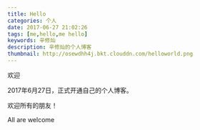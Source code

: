 ```yaml
---
title: Hello
categories: 个人
date: 2017-06-27 21:02:26
tags: [me,hello,me hello] 
keywords: 辛修灿
description: 辛修灿的个人博客
thumbnail: http://osewdhh4j.bkt.clouddn.com/helloworld.png
---
```


欢迎
 
  2017年6月27日，正式开通自己的个人博客。

  欢迎所有的朋友！  

  All are welcome



